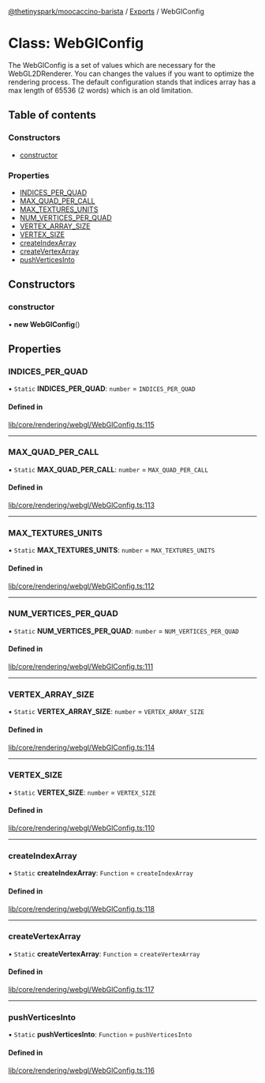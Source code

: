 [@thetinyspark/moocaccino-barista](../README.md) / [Exports](../modules.md) / WebGlConfig

# Class: WebGlConfig

The WebGlConfig is a set of values which are necessary
for the WebGL2DRenderer. You can changes the values if
you want to optimize the rendering process. The default
configuration stands that indices array has a max length
of 65536 (2 words) which is an old limitation.

## Table of contents

### Constructors

- [constructor](WebGlConfig.md#constructor)

### Properties

- [INDICES\_PER\_QUAD](WebGlConfig.md#indices_per_quad)
- [MAX\_QUAD\_PER\_CALL](WebGlConfig.md#max_quad_per_call)
- [MAX\_TEXTURES\_UNITS](WebGlConfig.md#max_textures_units)
- [NUM\_VERTICES\_PER\_QUAD](WebGlConfig.md#num_vertices_per_quad)
- [VERTEX\_ARRAY\_SIZE](WebGlConfig.md#vertex_array_size)
- [VERTEX\_SIZE](WebGlConfig.md#vertex_size)
- [createIndexArray](WebGlConfig.md#createindexarray)
- [createVertexArray](WebGlConfig.md#createvertexarray)
- [pushVerticesInto](WebGlConfig.md#pushverticesinto)

## Constructors

### constructor

• **new WebGlConfig**()

## Properties

### INDICES\_PER\_QUAD

▪ `Static` **INDICES\_PER\_QUAD**: `number` = `INDICES_PER_QUAD`

#### Defined in

[lib/core/rendering/webgl/WebGlConfig.ts:115](https://github.com/thetinyspark/barista/blob/f0ed0f6e/lib/core/rendering/webgl/WebGlConfig.ts#L115)

___

### MAX\_QUAD\_PER\_CALL

▪ `Static` **MAX\_QUAD\_PER\_CALL**: `number` = `MAX_QUAD_PER_CALL`

#### Defined in

[lib/core/rendering/webgl/WebGlConfig.ts:113](https://github.com/thetinyspark/barista/blob/f0ed0f6e/lib/core/rendering/webgl/WebGlConfig.ts#L113)

___

### MAX\_TEXTURES\_UNITS

▪ `Static` **MAX\_TEXTURES\_UNITS**: `number` = `MAX_TEXTURES_UNITS`

#### Defined in

[lib/core/rendering/webgl/WebGlConfig.ts:112](https://github.com/thetinyspark/barista/blob/f0ed0f6e/lib/core/rendering/webgl/WebGlConfig.ts#L112)

___

### NUM\_VERTICES\_PER\_QUAD

▪ `Static` **NUM\_VERTICES\_PER\_QUAD**: `number` = `NUM_VERTICES_PER_QUAD`

#### Defined in

[lib/core/rendering/webgl/WebGlConfig.ts:111](https://github.com/thetinyspark/barista/blob/f0ed0f6e/lib/core/rendering/webgl/WebGlConfig.ts#L111)

___

### VERTEX\_ARRAY\_SIZE

▪ `Static` **VERTEX\_ARRAY\_SIZE**: `number` = `VERTEX_ARRAY_SIZE`

#### Defined in

[lib/core/rendering/webgl/WebGlConfig.ts:114](https://github.com/thetinyspark/barista/blob/f0ed0f6e/lib/core/rendering/webgl/WebGlConfig.ts#L114)

___

### VERTEX\_SIZE

▪ `Static` **VERTEX\_SIZE**: `number` = `VERTEX_SIZE`

#### Defined in

[lib/core/rendering/webgl/WebGlConfig.ts:110](https://github.com/thetinyspark/barista/blob/f0ed0f6e/lib/core/rendering/webgl/WebGlConfig.ts#L110)

___

### createIndexArray

▪ `Static` **createIndexArray**: `Function` = `createIndexArray`

#### Defined in

[lib/core/rendering/webgl/WebGlConfig.ts:118](https://github.com/thetinyspark/barista/blob/f0ed0f6e/lib/core/rendering/webgl/WebGlConfig.ts#L118)

___

### createVertexArray

▪ `Static` **createVertexArray**: `Function` = `createVertexArray`

#### Defined in

[lib/core/rendering/webgl/WebGlConfig.ts:117](https://github.com/thetinyspark/barista/blob/f0ed0f6e/lib/core/rendering/webgl/WebGlConfig.ts#L117)

___

### pushVerticesInto

▪ `Static` **pushVerticesInto**: `Function` = `pushVerticesInto`

#### Defined in

[lib/core/rendering/webgl/WebGlConfig.ts:116](https://github.com/thetinyspark/barista/blob/f0ed0f6e/lib/core/rendering/webgl/WebGlConfig.ts#L116)
